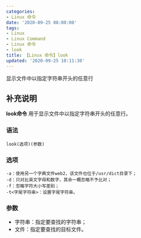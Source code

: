 ```yaml
---
categories:
- Linux 命令
date: '2020-09-25 08:00:00'
tags:
- Linux
- Linux Command
- Linux 命令
- look
title: 【Linux 命令】look
updated: '2020-09-25 10:11:30'
---
```


显示文件中以指定字符串开头的任意行

## 补充说明

**look命令** 用于显示文件中以指定字符串开头的任意行。

###  语法

```shell
look(选项)(参数)
```

###  选项

```shell
-a：使用另一个字典文件web2，该文件也位于/usr/dict目录下；
-d：只对比英文字母和数字，其余一概忽略不予比对；
-f：忽略字符大小写差别；
-t<字尾字符串>：设置字尾字符串。
```

###  参数

*   字符串：指定要查找的字符串；
*   文件：指定要查找的目标文件。



